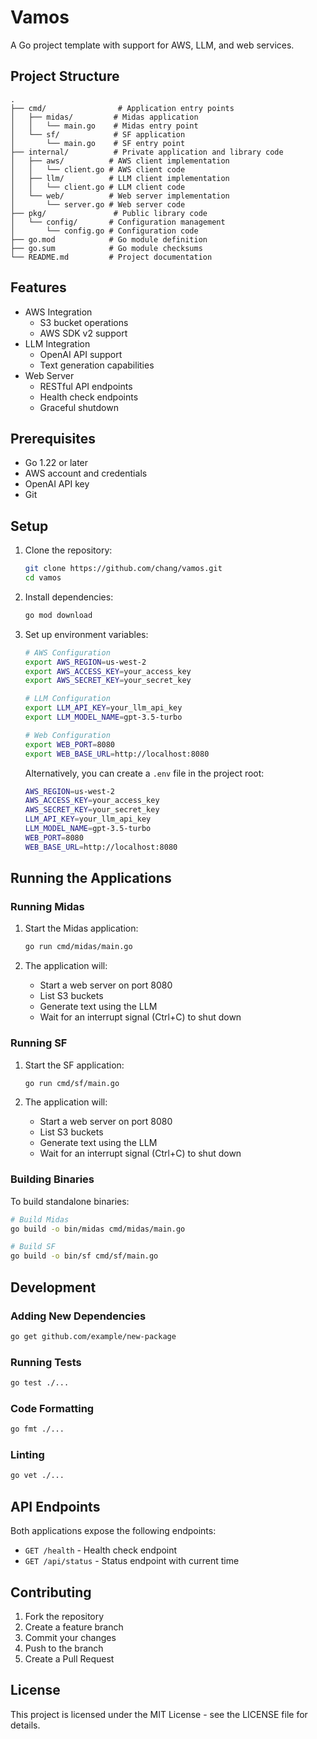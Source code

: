 # Vamos

A Go project template with support for AWS, LLM, and web services.

## Project Structure

```
.
├── cmd/                # Application entry points
│   ├── midas/         # Midas application
│   │   └── main.go    # Midas entry point
│   └── sf/            # SF application
│       └── main.go    # SF entry point
├── internal/          # Private application and library code
│   ├── aws/          # AWS client implementation
│   │   └── client.go # AWS client code
│   ├── llm/          # LLM client implementation
│   │   └── client.go # LLM client code
│   └── web/          # Web server implementation
│       └── server.go # Web server code
├── pkg/               # Public library code
│   └── config/       # Configuration management
│       └── config.go # Configuration code
├── go.mod            # Go module definition
├── go.sum            # Go module checksums
└── README.md         # Project documentation
```

## Features

- AWS Integration
  - S3 bucket operations
  - AWS SDK v2 support
- LLM Integration
  - OpenAI API support
  - Text generation capabilities
- Web Server
  - RESTful API endpoints
  - Health check endpoints
  - Graceful shutdown

## Prerequisites

- Go 1.22 or later
- AWS account and credentials
- OpenAI API key
- Git

## Setup

1. Clone the repository:
   ```bash
   git clone https://github.com/chang/vamos.git
   cd vamos
   ```

2. Install dependencies:
   ```bash
   go mod download
   ```

3. Set up environment variables:
   ```bash
   # AWS Configuration
   export AWS_REGION=us-west-2
   export AWS_ACCESS_KEY=your_access_key
   export AWS_SECRET_KEY=your_secret_key

   # LLM Configuration
   export LLM_API_KEY=your_llm_api_key
   export LLM_MODEL_NAME=gpt-3.5-turbo

   # Web Configuration
   export WEB_PORT=8080
   export WEB_BASE_URL=http://localhost:8080
   ```

   Alternatively, you can create a `.env` file in the project root:
   ```bash
   AWS_REGION=us-west-2
   AWS_ACCESS_KEY=your_access_key
   AWS_SECRET_KEY=your_secret_key
   LLM_API_KEY=your_llm_api_key
   LLM_MODEL_NAME=gpt-3.5-turbo
   WEB_PORT=8080
   WEB_BASE_URL=http://localhost:8080
   ```

## Running the Applications

### Running Midas

1. Start the Midas application:
   ```bash
   go run cmd/midas/main.go
   ```

2. The application will:
   - Start a web server on port 8080
   - List S3 buckets
   - Generate text using the LLM
   - Wait for an interrupt signal (Ctrl+C) to shut down

### Running SF

1. Start the SF application:
   ```bash
   go run cmd/sf/main.go
   ```

2. The application will:
   - Start a web server on port 8080
   - List S3 buckets
   - Generate text using the LLM
   - Wait for an interrupt signal (Ctrl+C) to shut down

### Building Binaries

To build standalone binaries:

```bash
# Build Midas
go build -o bin/midas cmd/midas/main.go

# Build SF
go build -o bin/sf cmd/sf/main.go
```

## Development

### Adding New Dependencies

```bash
go get github.com/example/new-package
```

### Running Tests

```bash
go test ./...
```

### Code Formatting

```bash
go fmt ./...
```

### Linting

```bash
go vet ./...
```

## API Endpoints

Both applications expose the following endpoints:

- `GET /health` - Health check endpoint
- `GET /api/status` - Status endpoint with current time

## Contributing

1. Fork the repository
2. Create a feature branch
3. Commit your changes
4. Push to the branch
5. Create a Pull Request

## License

This project is licensed under the MIT License - see the LICENSE file for details.
